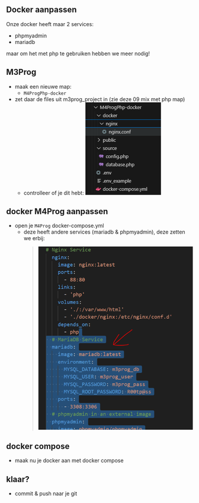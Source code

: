 ## Docker aanpassen

Onze docker heeft maar 2 services:
- phpmyadmin
- mariadb

maar om het met php te gebruiken hebben we meer nodig!

## M3Prog

- maak een nieuwe map:
    - `M4ProgPhp-docker`
- zet daar de files uit m3prog_project in (zie deze 09 mix met php map)
   - controlleer of je dit hebt:
     ![](img/m4docker.PNG)


## docker M4Prog aanpassen



- open je `M4Prog` docker-compose.yml
    - deze heeft andere services (mariadb & phpmyadmin), deze zetten we erbij:
        >![](img/plusservices.PNG)
    
## docker compose

- maak nu je docker aan met docker compose
## klaar?

- commit & push naar je git